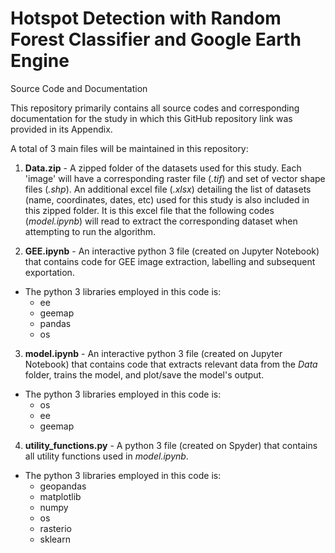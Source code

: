 # Hotspot Detection with Random Forest Classifier and Google Earth Engine
 Source Code and Documentation

This repository primarily contains all source codes and corresponding documentation for the study in which this GitHub repository link was provided in its Appendix.

A total of 3 main files will be maintained in this repository:
1) **Data.zip** - A zipped folder of the datasets used for this study. Each 'image' will have a corresponding raster file (*.tif*) and set of vector shape files (*.shp*). An additional excel file (*.xlsx*) detailing the list of datasets (name, coordinates, dates, etc) used for this study is also included in this zipped folder. It is this excel file that the following codes (*model.ipynb*) will read to extract the corresponding dataset when attempting to run the algorithm.

2) **GEE.ipynb** - An interactive python 3 file (created on Jupyter Notebook) that contains code for GEE image extraction, labelling and subsequent exportation. 
- The python 3 libraries employed in this code is:
  - ee
  - geemap
  - pandas
  - os

3) **model.ipynb** - An interactive python 3 file (created on Jupyter Notebook) that contains code that extracts relevant data from the *Data* folder, trains the model, and plot/save the model's output. 
- The python 3 libraries employed in this code is:
  - os
  - ee
  - geemap 

4) **utility_functions.py** - A python 3 file (created on Spyder) that contains all utility functions used in *model.ipynb*.
- The python 3 libraries employed in this code is:
  - geopandas
  - matplotlib
  - numpy
  - os
  - rasterio
  - sklearn
